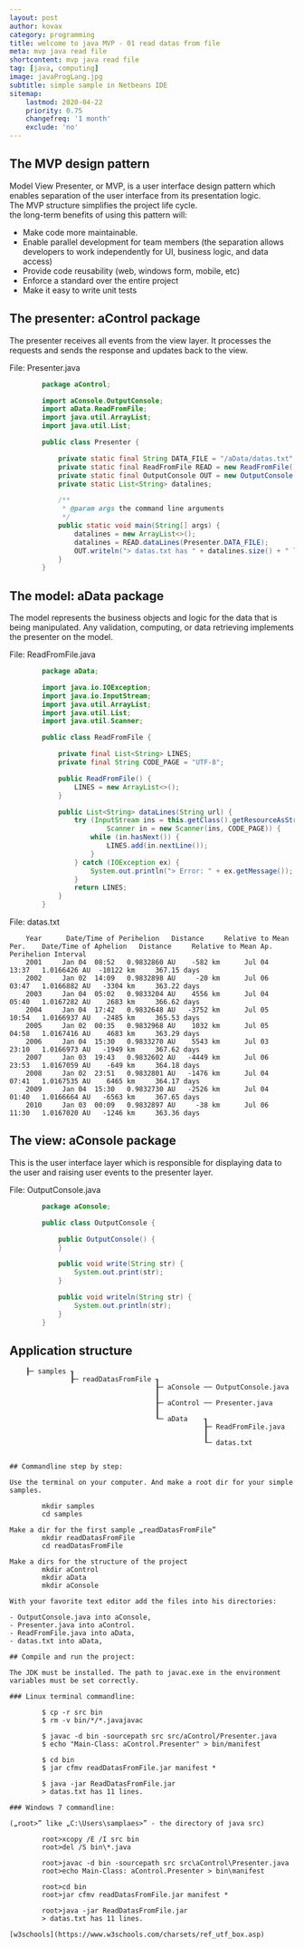 ```yaml
---
layout: post
author: kovax
category: programming
title: welcome to java MVP - 01 read datas from file
meta: mvp java read file
shortcontent: mvp java read file
tag: [java, computing]
image: javaProgLang.jpg
subtitle: simple sample in Netbeans IDE
sitemap:
    lastmod: 2020-04-22
    priority: 0.75
    changefreq: '1 month'
    exclude: 'no'
---
```


## The MVP design pattern

Model View Presenter, or MVP, is a user interface design pattern which enables separation of the user interface from its presentation logic.  
The MVP structure simplifies the project life cycle.  
the long-term benefits of using this pattern will:
-   Make code more maintainable.
-   Enable parallel development for team members (the separation allows developers to work independently for UI, business logic, and data access)
-   Provide code reusability (web, windows form, mobile, etc)
-   Enforce a standard over the entire project
-   Make it easy to write unit tests


## The presenter: aControl package

The presenter receives all events from the view layer.  It processes the requests and sends the response and updates back to the view.

File: Presenter.java

```java
        package aControl;

        import aConsole.OutputConsole;
        import aData.ReadFromFile;
        import java.util.ArrayList;
        import java.util.List;

        public class Presenter {

            private static final String DATA_FILE = "/aData/datas.txt";
            private static final ReadFromFile READ = new ReadFromFile();
            private static final OutputConsole OUT = new OutputConsole();
            private static List<String> datalines;

            /**
             * @param args the command line arguments
             */
            public static void main(String[] args) {
                datalines = new ArrayList<>();
                datalines = READ.dataLines(Presenter.DATA_FILE);
                OUT.writeln("> datas.txt has " + datalines.size() + " lines.");
            }
        }
```

## The model: aData package

The model represents the business objects and logic for the data that is being manipulated. Any validation, computing, or data retrieving implements the presenter on the model.

File: ReadFromFile.java

```java
        package aData;

        import java.io.IOException;
        import java.io.InputStream;
        import java.util.ArrayList;
        import java.util.List;
        import java.util.Scanner;

        public class ReadFromFile {

            private final List<String> LINES;
            private final String CODE_PAGE = "UTF-8";

            public ReadFromFile() {
                LINES = new ArrayList<>();
            }

            public List<String> dataLines(String url) {
                try (InputStream ins = this.getClass().getResourceAsStream(url);
                        Scanner in = new Scanner(ins, CODE_PAGE)) {
                    while (in.hasNext()) {
                        LINES.add(in.nextLine());
                    }
                } catch (IOException ex) {
                    System.out.println("> Error: " + ex.getMessage());
                }
                return LINES;
            }
        }
```

File: datas.txt

        Year      Date/Time of Perihelion   Distance     Relative to Mean Per.    Date/Time of Aphelion   Distance     Relative to Mean Ap.    Perihelion Interval
        2001     Jan 04  08:52   0.9832860 AU    -582 km      Jul 04  13:37   1.0166426 AU  -10122 km     367.15 days
        2002     Jan 02  14:09   0.9832898 AU     -20 km      Jul 06  03:47   1.0166882 AU   -3304 km     363.22 days
        2003     Jan 04  05:02   0.9833204 AU    4556 km      Jul 04  05:40   1.0167282 AU    2683 km     366.62 days
        2004     Jan 04  17:42   0.9832648 AU   -3752 km      Jul 05  10:54   1.0166937 AU   -2485 km     365.53 days
        2005     Jan 02  00:35   0.9832968 AU    1032 km      Jul 05  04:58   1.0167416 AU    4683 km     363.29 days
        2006     Jan 04  15:30   0.9833270 AU    5543 km      Jul 03  23:10   1.0166973 AU   -1949 km     367.62 days
        2007     Jan 03  19:43   0.9832602 AU   -4449 km      Jul 06  23:53   1.0167059 AU    -649 km     364.18 days
        2008     Jan 02  23:51   0.9832801 AU   -1476 km      Jul 04  07:41   1.0167535 AU    6465 km     364.17 days
        2009     Jan 04  15:30   0.9832730 AU   -2526 km      Jul 04  01:40   1.0166664 AU   -6563 km     367.65 days
        2010     Jan 03  00:09   0.9832897 AU     -38 km      Jul 06  11:30   1.0167020 AU   -1246 km     363.36 days


## The view: aConsole package

This is the user interface layer which is responsible for displaying data to the user and raising user events to the presenter layer.

File: OutputConsole.java

```java
        package aConsole;

        public class OutputConsole {

            public OutputConsole() {
            }

            public void write(String str) {
                System.out.print(str);
            }

            public void writeln(String str) {
                System.out.println(str);
            }
        }
```

## Application structure

        ┠─ samples ┒
                   ┠─ readDatasFromFile ┒
                                        ┠─ aConsole ── OutputConsole.java
                                        ┃
                                        ┠─ aControl ── Presenter.java
                                        ┃
                                        ┖─ aData    ┒ 
                                                    ┠─ ReadFromFile.java
                                                    ┃
                                                    ┖─ datas.txt
```

## Commandline step by step:

Use the terminal on your computer. And make a root dir for your simple samples.

        mkdir samples
        cd samples

Make a dir for the first sample „readDatasFromFile”
        mkdir readDatasFromFile
        cd readDatasFromFile

Make a dirs for the structure of the project
        mkdir aControl
        mkdir aData
        mkdir aConsole

With your favorite text editor add the files into his directories:  

- OutputConsole.java into aConsole,
- Presenter.java into aControl.
- ReadFromFile.java into aData,
- datas.txt into aData,

## Compile and run the project:

The JDK must be installed. The path to javac.exe in the environment variables must be set correctly.

### Linux terminal commandline:

        $ cp -r src bin
        $ rm -v bin/*/*.javajavac 

        $ javac -d bin -sourcepath src src/aControl/Presenter.java
        $ echo "Main-Class: aControl.Presenter" > bin/manifest
        
        $ cd bin
        $ jar cfmv readDatasFromFile.jar manifest *

        $ java -jar ReadDatasFromFile.jar
        > datas.txt has 11 lines.

### Windows 7 commandline:

(„root>” like „C:\Users\samplaes>” - the directory of java src)

        root>xcopy /E /I src bin
        root>del /S bin\*.java

        root>javac -d bin -sourcepath src src\aControl\Presenter.java
        root>echo Main-Class: aControl.Presenter > bin\manifest

        root>cd bin
        root>jar cfmv readDatasFromFile.jar manifest *

        root>java -jar ReadDatasFromFile.jar
        > datas.txt has 11 lines.

[w3schools](https://www.w3schools.com/charsets/ref_utf_box.asp)


